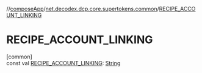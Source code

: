 //[composeApp](../../index.md)/[net.decodex.dcp.core.supertokens.common](index.md)/[RECIPE_ACCOUNT_LINKING](-r-e-c-i-p-e_-a-c-c-o-u-n-t_-l-i-n-k-i-n-g.md)

# RECIPE_ACCOUNT_LINKING

[common]\
const val [RECIPE_ACCOUNT_LINKING](-r-e-c-i-p-e_-a-c-c-o-u-n-t_-l-i-n-k-i-n-g.md): [String](https://kotlinlang.org/api/latest/jvm/stdlib/kotlin/-string/index.html)
